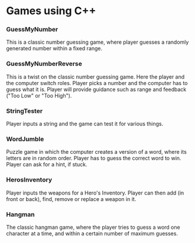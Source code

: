 # Games using C++

### GuessMyNumber

This is a classic number guessing game, where player guesses a randomly generated number within a fixed range.

### GuessMyNumberReverse

This is a twist on the classic number guessing game. Here the player and the computer switch roles.
Player picks a number and the computer has to guess what it is.
Player will provide guidance such as range and feedback ("Too Low" or "Too High").

### StringTester

Player inputs a string and the game can test it for various things.

### WordJumble

Puzzle game in which the computer creates a version of a word, where its letters are in random order.
Player has to guess the correct word to win. Player can ask for a hint, if stuck.

### HerosInventory

Player inputs the weapons for a Hero's Inventory. Player can then add (in front or back),
find, remove or replace a weapon in it.

### Hangman

The classic hangman game, where the player tries to guess a word one character at a time,
and within a certain number of maximum guesses.
